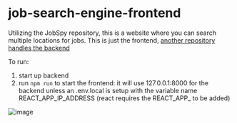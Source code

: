 # job-search-engine-frontend
Utilizing the JobSpy repository, this is a website where you can search multiple locations for jobs. This is just the frontend, [another repository handles the backend](https://github.com/ebarr10/job-search-engine-backend)


To run:
1. start up backend
2. run `npm run` to start the frontend: it will use 127.0.0.1:8000 for the backend unless an .env.local is setup with the variable name REACT_APP_IP_ADDRESS (react requires the REACT_APP_ to be added)


![image](https://github.com/user-attachments/assets/5644fa4c-db9f-4171-9a5d-2c5469017a50)
